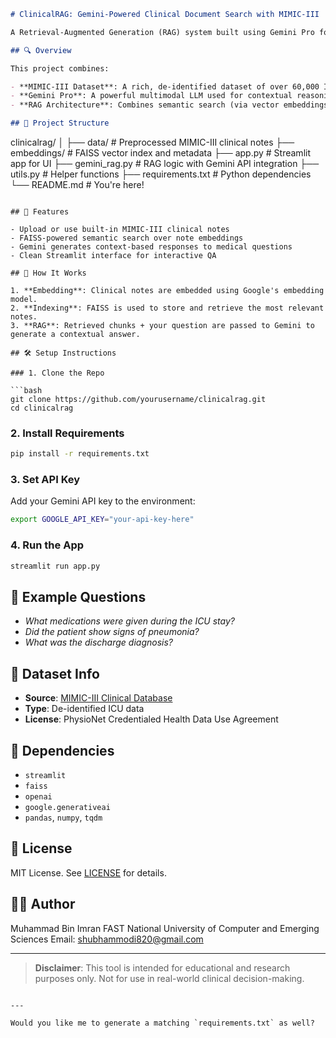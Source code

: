 
```markdown
# ClinicalRAG: Gemini-Powered Clinical Document Search with MIMIC-III

A Retrieval-Augmented Generation (RAG) system built using Gemini Pro for querying and reasoning over MIMIC-III clinical data. This project enables healthcare practitioners and researchers to perform natural language queries and get accurate, context-aware answers based on real-world ICU records.

## 🔍 Overview

This project combines:

- **MIMIC-III Dataset**: A rich, de-identified dataset of over 60,000 ICU admissions.
- **Gemini Pro**: A powerful multimodal LLM used for contextual reasoning and answer generation.
- **RAG Architecture**: Combines semantic search (via vector embeddings) and generative answering using Gemini.

## 📁 Project Structure

```

clinicalrag/
│
├── data/                    # Preprocessed MIMIC-III clinical notes
├── embeddings/              # FAISS vector index and metadata
├── app.py                   # Streamlit app for UI
├── gemini\_rag.py            # RAG logic with Gemini API integration
├── utils.py                 # Helper functions
├── requirements.txt         # Python dependencies
└── README.md                # You're here!

````

## 🚀 Features

- Upload or use built-in MIMIC-III clinical notes
- FAISS-powered semantic search over note embeddings
- Gemini generates context-based responses to medical questions
- Clean Streamlit interface for interactive QA

## 🧠 How It Works

1. **Embedding**: Clinical notes are embedded using Google's embedding model.
2. **Indexing**: FAISS is used to store and retrieve the most relevant notes.
3. **RAG**: Retrieved chunks + your question are passed to Gemini to generate a contextual answer.

## 🛠️ Setup Instructions

### 1. Clone the Repo

```bash
git clone https://github.com/yourusername/clinicalrag.git
cd clinicalrag
````

### 2. Install Requirements

```bash
pip install -r requirements.txt
```

### 3. Set API Key

Add your Gemini API key to the environment:

```bash
export GOOGLE_API_KEY="your-api-key-here"
```

### 4. Run the App

```bash
streamlit run app.py
```

## 🧪 Example Questions

* *What medications were given during the ICU stay?*
* *Did the patient show signs of pneumonia?*
* *What was the discharge diagnosis?*

## 🧾 Dataset Info

* **Source**: [MIMIC-III Clinical Database](https://physionet.org/content/mimiciii/1.4/)
* **Type**: De-identified ICU data
* **License**: PhysioNet Credentialed Health Data Use Agreement

## 📌 Dependencies

* `streamlit`
* `faiss`
* `openai`
* `google.generativeai`
* `pandas`, `numpy`, `tqdm`

## 📄 License

MIT License. See [LICENSE](LICENSE) for details.

## 👨‍⚕️ Author

Muhammad Bin Imran
FAST National University of Computer and Emerging Sciences
Email: [shubhammodi820@gmail.com](mailto:shubhammodi820@gmail.com)

---

> **Disclaimer**: This tool is intended for educational and research purposes only. Not for use in real-world clinical decision-making.

```

---

Would you like me to generate a matching `requirements.txt` as well?
```
